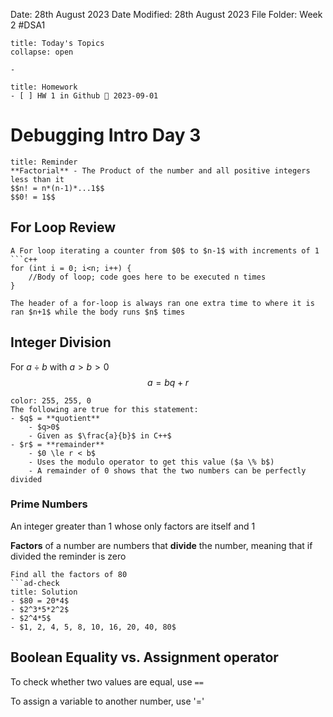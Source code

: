 Date: 28th August 2023
Date Modified: 28th August 2023
File Folder: Week 2
#DSA1

```ad-abstract
title: Today's Topics
collapse: open

- 

```

```ad-note
title: Homework
- [ ] HW 1 in Github 📅 2023-09-01 
```

# Debugging Intro Day 3

```ad-note
title: Reminder
**Factorial** - The Product of the number and all positive integers less than it
$$n! = n*(n-1)*...1$$
$$0! = 1$$
```

## For Loop Review

```ad-example
A For loop iterating a counter from $0$ to $n-1$ with increments of 1
```c++
for (int i = 0; i<n; i++) {
	//Body of loop; code goes here to be executed n times
}
```

```ad-important
The header of a for-loop is always ran one extra time to where it is ran $n+1$ while the body runs $n$ times
```

## Integer Division

For $a \div b$ with $a > b > 0$
$$a = bq+r$$
```ad-note
color: 255, 255, 0
The following are true for this statement:
- $q$ = **quotient**
	- $q>0$
	- Given as $\frac{a}{b}$ in C++$
- $r$ = **remainder**
	- $0 \le r < b$
	- Uses the modulo operator to get this value ($a \% b$)
	- A remainder of 0 shows that the two numbers can be perfectly divided
```

### Prime Numbers

An integer greater than 1 whose only factors are itself and 1

**Factors** of a number are numbers that **divide** the number, meaning that if divided the reminder is zero 

```ad-example
Find all the factors of 80
```ad-check
title: Solution
- $80 = 20*4$
- $2^3*5*2^2$
- $2^4*5$
- $1, 2, 4, 5, 8, 10, 16, 20, 40, 80$
```

## Boolean Equality vs. Assignment operator

To check whether two values are equal, use ``==``

To assign a variable to another number, use '='




